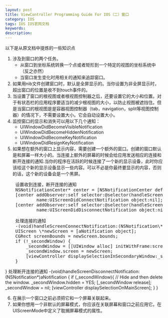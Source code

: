 ```yaml
---
layout: post
title: ViewController Programming Guide For IOS（二）窗口
category: IOS
tags: IOS IOS官网文档
keywords: 
description:
---
```


以下是从原文档中提炼的一些知识点

1. 涉及到窗口的两个任务。
	* 从窗口到坐标系统转换一个点或者矩形到一个特定的视图的坐标系统中（反之亦然）
	* 当窗口发生变化时用相关的通知来追踪窗口。
2. 如果用nib文件创建窗口时，默认是全屏显示的。当你设置为非全屏显示时，超出窗口的位置是收不到touch事件的。
3. 当设置了窗口的根视图或者根视图控制器之后，还要设置它的大小和位置。对于有状态栏的应用程序要适当的减少根视图的大小，以防止视图被遮挡住。但是当窗口的根视图是是容器视图控制器（tab，navigation，split等视图控制器）的情况下，不需要设置大小。它会自动设置大小。  
4. 监控窗口的显示和消失可以用以下几个通知：
	* UIWindowDidBecomeVisibleNotification
	* UIWindowDidBecomeHiddenNotification
	* UIWindowDidBecomeKeyNotification
	* UIWindowDidResignKeyNotification
5. 如果想在额外的窗口上显示内容，需要创建一个额外的窗口。创建的窗口默认是和屏幕一样大小的。当连接上额外的屏幕的时候会给应用发送相应的连接和断开连接的通知.当你的程序在活跃的时候连接了一个新的显示设备，此时你应该给这个新的显示设备显示一些内容。可以不必是你最终要显示的内容，否则的话，这个新的设备会是一个黑屏。
	<pre>
	设置收到连接，断开连接的通知
	NSNotificationCenter* center = [NSNotificationCenter defaultCenter];
    [center addObserver:self selector:@selector(handleScreenConnectNotification:)
            name:UIScreenDidConnectNotification object:nil];
    [center addObserver:self selector:@selector(handleScreenDisconnectNotification:)
            name:UIScreenDidDisconnectNotification object:nil];
            
    处理连接的通知
    -(void)handleScreenConnectNotification:(NSNotification\*)aNotification {
    UIScreen \*newScreen = [aNotification object];
    CGRect screenBounds = newScreen.bounds;
    if (!_secondWindow) {
        _secondWindow = [[UIWindow alloc] initWithFrame:screenBounds];
        _secondWindow.screen = newScreen;
        [viewController displaySelectionInSecondaryWindow:_secondWindow];
    }
}
	处理断开连接的通知
-(void)handleScreenDisconnectNotification:(NSNotification*)aNotification {
    if (_secondWindow){
        // Hide and then delete the window.
        _secondWindow.hidden = YES;
        [_secondWindow release];
        _secondWindow = nil;
        [viewController displaySelectionOnMainScreen];
    }
}
         
6. 在展示一个窗口之前必须把它和一个屏幕关联起来。
7. 如果你想用一个非默认的屏幕模式，你应该在关联屏幕和窗口之前应用它。在UIScreenMode中定义了耽搁屏幕模式的属性。